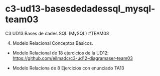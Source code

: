 # c3-ud13-basesdedadessql_mysql-team03
C3 UD13 Bases de dades SQL (MySQL) #TEAM03

4. Modelo Relacional Conceptos Básicos.

- Modelo Relacional de 18 ejercicios de la UD12:
https://github.com/eilmadc/c3-ud12-diagramaser-team03

- Modelo Relaciona de 8 Ejercicios con enunciado TA13
